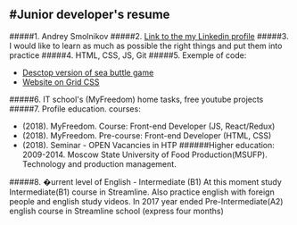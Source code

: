 #Junior developer's resume 
--------------------------------------------------------------------------------
 #####1. Andrey Smolnikov 
 #####2.  [Link to the my Linkedin profile]( https://www.linkedin.com/in/smolnandrey/)
 #####3.  I would like to learn as much as possible the right things and put them into practice
 #####4. HTML, CSS, JS, Git 
 #####5. Exemple of code:
  * [Desctop version of sea buttle game](https://github.com/AndreyDmitriew/Sea-Battle-game)
  * [Website on Grid CSS](https://github.com/AndreyDmitriew/Website-on-Grit)

#####6. IT school's (MyFreedom) home tasks, free youtube projects 
#####7. Profile education. courses: 
* (2018). MyFreedom. Course: Front-end Developer (JS, React/Redux)
* (2018). MyFreedom. Pre-course: Front-end Developer (HTML, CSS)
* (2018). Seminar - OPEN Vacancies in HTP 
 ######Higher education:
	 2009-2014. Moscow State University of Food Production(MSUFP). Technology and production 
     management.

#####8. �urrent level of English - Intermediate (B1)
   At this moment study Intermediate(B1) course in Streamline. Also practice english with foreign people and 
   english study videos.
   In 2017 year ended Pre-Intermediate(A2) english course in Streamline school (express four months)
    